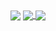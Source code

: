 <img align="center" src="https://media4.giphy.com/media/uprwwjptZW4Za/giphy.gif">
<a href="https://github.com/anthonyzutter/anthonyzutter">
  <img align="center" src="https://github-readme-stats.vercel.app/api?username=anthonyzutter&theme=midnight-purple />
</a> 
<a href="https://github.com/anthonyzutter/anthonyzutter">                           
  <img align="center" src="https://github-readme-stats.vercel.app/api/top-langs/?username=anthonyzutter&layout=compact" />
</a>
